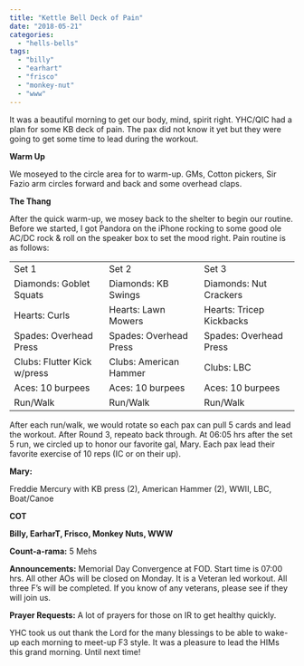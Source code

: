 ```yaml
---
title: "Kettle Bell Deck of Pain"
date: "2018-05-21"
categories: 
  - "hells-bells"
tags: 
  - "billy"
  - "earhart"
  - "frisco"
  - "monkey-nut"
  - "www"
---
```


It was a beautiful morning to get our body, mind, spirit right. YHC/QIC had a plan for some KB deck of pain. The pax did not know it yet but they were going to get some time to lead during the workout.

**Warm Up**

We moseyed to the circle area for to warm-up. GMs, Cotton pickers, Sir Fazio arm circles forward and back and some overhead claps.

**The Thang**

After the quick warm-up, we mosey back to the shelter to begin our routine. Before we started, I got Pandora on the iPhone rocking to some good ole AC/DC rock & roll on the speaker box to set the mood right. Pain routine is as follows:

<table><tbody><tr><td width="208">Set 1</td><td width="208">Set 2</td><td width="208">Set 3</td></tr><tr><td width="208">Diamonds: Goblet Squats</td><td width="208">Diamonds: KB Swings</td><td width="208">Diamonds: Nut Crackers</td></tr><tr><td width="208">Hearts: Curls</td><td width="208">Hearts: Lawn Mowers</td><td width="208">Hearts: Tricep Kickbacks</td></tr><tr><td width="208">Spades: Overhead Press</td><td width="208">Spades: Overhead Press</td><td width="208">Spades: Overhead Press</td></tr><tr><td width="208">Clubs: Flutter Kick w/press</td><td width="208">Clubs: American Hammer</td><td width="208">Clubs: LBC</td></tr><tr><td width="208">Aces: 10 burpees</td><td width="208">Aces: 10 burpees</td><td width="208">Aces: 10 burpees</td></tr><tr><td width="208">Run/Walk</td><td width="208">Run/Walk</td><td width="208">Run/Walk</td></tr></tbody></table>

After each run/walk, we would rotate so each pax can pull 5 cards and lead the workout. After Round 3, repeato back through. At 06:05 hrs after the set 5 run, we circled up to honor our favorite gal, Mary. Each pax lead their favorite exercise of 10 reps (IC or on their up).

**Mary:**

Freddie Mercury with KB press (2), American Hammer (2), WWII, LBC, Boat/Canoe

**COT**

**Billy, EarharT, Frisco, Monkey Nuts, WWW**

**Count-a-rama:** 5 Mehs

**Announcements:** Memorial Day Convergence at FOD. Start time is 07:00 hrs. All other AOs will be closed on Monday. It is a Veteran led workout. All three F’s will be completed. If you know of any veterans, please see if they will join us.

**Prayer Requests:** A lot of prayers for those on IR to get healthy quickly.

YHC took us out thank the Lord for the many blessings to be able to wake-up each morning to meet-up F3 style. It was a pleasure to lead the HIMs this grand morning. Until next time!
